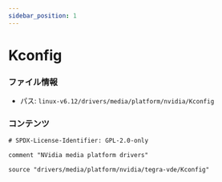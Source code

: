 ```yaml
---
sidebar_position: 1
---
```

# Kconfig

### ファイル情報

- パス: `linux-v6.12/drivers/media/platform/nvidia/Kconfig`

### コンテンツ

```txt
# SPDX-License-Identifier: GPL-2.0-only

comment "NVidia media platform drivers"

source "drivers/media/platform/nvidia/tegra-vde/Kconfig"

```
